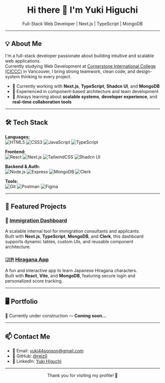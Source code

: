 <h1 align="center">Hi there 👋 I'm Yuki Higuchi</h1>
<p align="center">Full-Stack Web Developer | Next.js | TypeScript | MongoDB</p>

---

## 💡 About Me

I'm a full-stack developer passionate about building intuitive and scalable web applications.  
Currently studying Web Development at [Cornerstone International College (CICCC)](https://ciccc.ca/) in Vancouver, I bring strong teamwork, clean code, and design-system thinking to every project.

- 🔭 Currently working with **Next.js**, **TypeScript**, **Shadcn UI**, and **MongoDB**
- 💬 Experienced in component-based architecture and team development
- 🌱 Always learning about **scalable systems**, **developer experience**, and **real-time collaboration tools**

---

## 🛠️ Tech Stack

**Languages:**  
![HTML5](https://img.shields.io/badge/HTML5-E34F26?style=flat&logo=html5&logoColor=white)
![CSS3](https://img.shields.io/badge/CSS3-1572B6?style=flat&logo=css3&logoColor=white)
![JavaScript](https://img.shields.io/badge/JavaScript-F7DF1E?style=flat&logo=javascript&logoColor=black)
![TypeScript](https://img.shields.io/badge/TypeScript-3178C6?style=flat&logo=typescript&logoColor=white)

**Frontend:**  
![React](https://img.shields.io/badge/React-20232A?style=flat&logo=react&logoColor=61DAFB)
![Next.js](https://img.shields.io/badge/Next.js-000000?style=flat&logo=next.js&logoColor=white)
![TailwindCSS](https://img.shields.io/badge/TailwindCSS-38B2AC?style=flat&logo=tailwind-css&logoColor=white)
![Shadcn UI](https://img.shields.io/badge/Shadcn-000?style=flat&logo=none&logoColor=white)

**Backend & Auth:**  
![Node.js](https://img.shields.io/badge/Node.js-339933?style=flat&logo=nodedotjs&logoColor=white)
![Express](https://img.shields.io/badge/Express.js-000000?style=flat&logo=express&logoColor=white)
![MongoDB](https://img.shields.io/badge/MongoDB-47A248?style=flat&logo=mongodb&logoColor=white)
![Clerk](https://img.shields.io/badge/Clerk-000?style=flat&logo=none)

**Tools:**  
![Git](https://img.shields.io/badge/Git-F05032?style=flat&logo=git&logoColor=white)
![Postman](https://img.shields.io/badge/Postman-FF6C37?style=flat&logo=postman&logoColor=white)
![Figma](https://img.shields.io/badge/Figma-F24E1E?style=flat&logo=figma&logoColor=white)

---

## 📌 Featured Projects

### 🧳 [Immigration Dashboard](https://github.com/reiz0/immigration-dashboard)
A scalable internal tool for immigration consultants and applicants.  
Built with **Next.js**, **TypeScript**, **MongoDB**, and **Clerk**, this dashboard supports dynamic tables, custom UIs, and reusable component architecture.

### 🇯🇵 [Hiragana App](https://hiragana-app.vercel.app/)
A fun and interactive app to learn Japanese Hiragana characters.  
Built with **React**, **Vite**, and **MongoDB**, featuring secure login and personalized score tracking.

---

## 🖥️ Portfolio

🚧 Currently under construction — **Coming soon...**

---

## 📫 Contact Me

- 📧 Email: [yuki44sonson@gmail.com](mailto:yuki44sonson@gmail.com)  
- 🐙 GitHub: [@reiz0](https://github.com/reiz0)  
- 💼 LinkedIn: [Yuki Higuchi](https://www.linkedin.com/in/yuki-higuchi-reiz0/)

---

<p align="center">
  Thank you for visiting my profile! 🚀  
</p>


<!--
**reiz0/reiz0** is a ✨ _special_ ✨ repository because its `README.md` (this file) appears on your GitHub profile.

Here are some ideas to get you started:

- 🔭 I’m currently working on ...
- 🌱 I’m currently learning ...
- 👯 I’m looking to collaborate on ...
- 🤔 I’m looking for help with ...
- 💬 Ask me about ...
- 📫 How to reach me: ...
- 😄 Pronouns: ...
- ⚡ Fun fact: ...
-->
